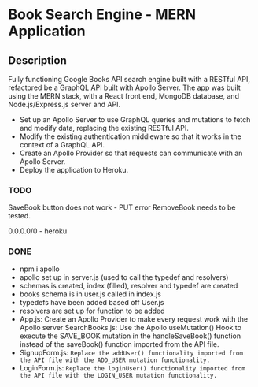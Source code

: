 # Book Search Engine - MERN Application 

## Description 

Fully functioning Google Books API search engine built with a RESTful API, refactored be a GraphQL API built with Apollo Server. The app was built using the MERN stack, with a React front end, MongoDB database, and Node.js/Express.js server and API.

- Set up an Apollo Server to use GraphQL queries and mutations to fetch and modify data, replacing the existing RESTful API.
- Modify the existing authentication middleware so that it works in the context of a GraphQL API.
- Create an Apollo Provider so that requests can communicate with an Apollo Server.
- Deploy the application to Heroku.

### TODO

SaveBook button does not work - PUT error 
RemoveBook needs to be tested.

0.0.0.0/0 - heroku 

### DONE

- npm i apollo
- apollo set up in server.js (used to call the typedef and resolvers)
- schemas is created, index (filled), resolver and typedef are created
- books schema is in user.js called in index.js
- typedefs have been added based off User.js
- resolvers are set up for function to be added
- App.js: Create an Apollo Provider to make every request work with the Apollo server SearchBooks.js: Use the Apollo useMutation() Hook to execute the SAVE_BOOK mutation in the handleSaveBook() function instead of the saveBook() function imported from the API file.
- SignupForm.js: `Replace the addUser() functionality imported from the API file with the ADD_USER mutation functionality.`
- LoginForm.js: `Replace the loginUser() functionality imported from the API file with the LOGIN_USER mutation functionality.`